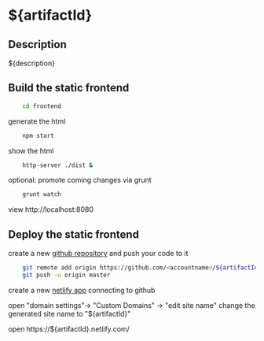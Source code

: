 ${artifactId}
=========

Description
----------------------------------------------------
${description}


Build the static frontend
-------------------------
```bash
	cd frontend
```

generate the html

```bash
	npm start
```

show the html

```bash
	http-server ./dist &
```

optional: promote coming changes via grunt

```bash
	grunt watch
```


view http://localhost:8080

Deploy the static frontend
-------------------------

create a new [github repository](https://github.com/new) and push your code to it

```bash
	git remote add origin https://github.com/<accountname>/${artifactId}.git
	git push -u origin master
```

create a new [netlify app](https://app.netlify.com/start) connecting to github

open "domain settings"-> "Custom Domains" -> "edit site name"
change the generated site name to "${artifactId}"

open https://${artifactId}.netlify.com/
